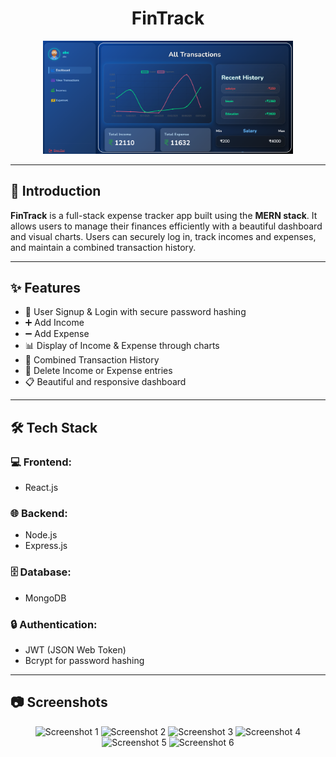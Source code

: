 <h1 align="center">FinTrack</h1>
<p align="center">
  <img src="dashboard.png" alt="FinTrack Logo" width="400"/>
</p>

---

## 📖 Introduction

**FinTrack** is a full-stack expense tracker app built using the **MERN stack**. It allows users to manage their finances efficiently with a beautiful dashboard and visual charts. Users can securely log in, track incomes and expenses, and maintain a combined transaction history.

---

## ✨ Features

- 🔐 User Signup & Login with secure password hashing
- ➕ Add Income
- ➖ Add Expense
- 📊 Display of Income & Expense through charts
- 🧾 Combined Transaction History
- 🧹 Delete Income or Expense entries
- 📋 Beautiful and responsive dashboard

---

## 🛠️ Tech Stack

### 💻 Frontend:
- React.js

### 🌐 Backend:
- Node.js
- Express.js

### 🗄️ Database:
- MongoDB

### 🔒 Authentication:
- JWT (JSON Web Token)
- Bcrypt for password hashing

---

## 📷 Screenshots

<div align="center">
  <img src="ss1.png" alt="Screenshot 1" width="150"/>
  <img src="ss2.png" alt="Screenshot 2" width="150"/>
  <img src="ss3.png" alt="Screenshot 3" width="150"/>
  <img src="ss4.png" alt="Screenshot 4" width="150"/>
  <img src="ss5.png" alt="Screenshot 5" width="150"/>
  <img src="ss6.png" alt="Screenshot 6" width="150"/>
</div>
